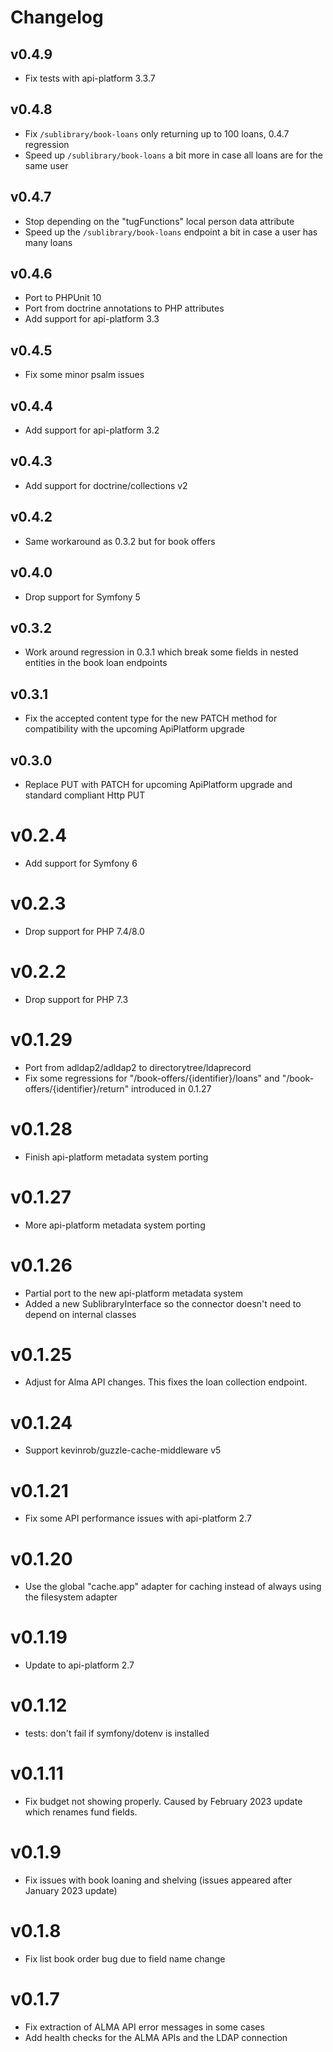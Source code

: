 # Changelog

## v0.4.9

* Fix tests with api-platform 3.3.7

## v0.4.8

* Fix `/sublibrary/book-loans` only returning up to 100 loans, 0.4.7 regression
* Speed up `/sublibrary/book-loans` a bit more in case all loans are for the same user

## v0.4.7

* Stop depending on the "tugFunctions" local person data attribute
* Speed up the `/sublibrary/book-loans` endpoint a bit in case a user has many loans

## v0.4.6

* Port to PHPUnit 10
* Port from doctrine annotations to PHP attributes
* Add support for api-platform 3.3

## v0.4.5

* Fix some minor psalm issues

## v0.4.4

* Add support for api-platform 3.2

## v0.4.3

* Add support for doctrine/collections v2

## v0.4.2

* Same workaround as 0.3.2 but for book offers

## v0.4.0

* Drop support for Symfony 5

## v0.3.2

* Work around regression in 0.3.1 which break some fields in nested entities in the book loan endpoints

## v0.3.1

* Fix the accepted content type for the new PATCH method for compatibility with the upcoming ApiPlatform upgrade

## v0.3.0

* Replace PUT with PATCH for upcoming ApiPlatform upgrade and standard compliant Http PUT

# v0.2.4

* Add support for Symfony 6

# v0.2.3

* Drop support for PHP 7.4/8.0

# v0.2.2

* Drop support for PHP 7.3

# v0.1.29

* Port from adldap2/adldap2 to directorytree/ldaprecord
* Fix some regressions for "/book-offers/{identifier}/loans"
  and "/book-offers/{identifier}/return" introduced in 0.1.27

# v0.1.28

* Finish api-platform metadata system porting

# v0.1.27

* More api-platform metadata system porting

# v0.1.26

* Partial port to the new api-platform metadata system
* Added a new SublibraryInterface so the connector doesn't need to depend on internal classes

# v0.1.25

* Adjust for Alma API changes. This fixes the loan collection endpoint.

# v0.1.24

* Support kevinrob/guzzle-cache-middleware v5

# v0.1.21

* Fix some API performance issues with api-platform 2.7

# v0.1.20

* Use the global "cache.app" adapter for caching instead of always using the filesystem adapter

# v0.1.19

* Update to api-platform 2.7

# v0.1.12

* tests: don't fail if symfony/dotenv is installed

# v0.1.11

* Fix budget not showing properly. Caused by February 2023 update which renames fund fields.

# v0.1.9

* Fix issues with book loaning and shelving (issues appeared after January 2023 update)

# v0.1.8

* Fix list book order bug due to field name change

# v0.1.7

* Fix extraction of ALMA API error messages in some cases
* Add health checks for the ALMA APIs and the LDAP connection
